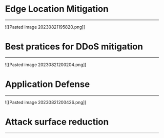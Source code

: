 # Edge Location Mitigation
---

![[Pasted image 20230821195820.png]]

# Best pratices for DDoS mitigation
---

![[Pasted image 20230821200204.png]]


# Application Defense
---

![[Pasted image 20230821200426.png]]

# Attack surface reduction
---


